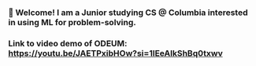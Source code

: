 ### 🌱 Welcome! I am a Junior studying CS @ Columbia interested in using ML for problem-solving.
### Link to video demo of ODEUM: https://youtu.be/JAETPxibHOw?si=1lEeAlkShBq0txwv

<!--
**jeffreyroh2002/jeffreyroh2002** is a ✨ _special_ ✨ repository because its `README.md` (this file) appears on your GitHub profile.

Here are some ideas to get you started:

- 🔭 I’m currently working on ...
- 🌱 I’m currently learning ...
- 👯 I’m looking to collaborate on ...
- 🤔 I’m looking for help with ...
- 💬 Ask me about ...
- 📫 How to reach me: ...
- 😄 Pronouns: ...
- ⚡ Fun fact: ...
-->
